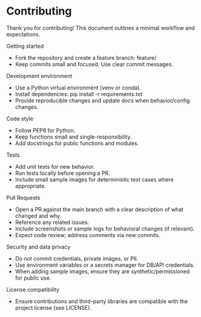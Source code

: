 # Contributing

Thank you for contributing! This document outlines a minimal workflow and expectations.

Getting started
- Fork the repository and create a feature branch: feature/<short-description>
- Keep commits small and focused. Use clear commit messages.

Development environment
- Use a Python virtual environment (venv or conda).
- Install dependencies: pip install -r requirements.txt
- Provide reproducible changes and update docs when behavior/config changes.

Code style
- Follow PEP8 for Python.
- Keep functions small and single-responsibility.
- Add docstrings for public functions and modules.

Tests
- Add unit tests for new behavior.
- Run tests locally before opening a PR.
- Include small sample images for deterministic test cases where appropriate.

Pull Requests
- Open a PR against the main branch with a clear description of what changed and why.
- Reference any related issues.
- Include screenshots or sample logs for behavioral changes (if relevant).
- Expect code review; address comments via new commits.

Security and data privacy
- Do not commit credentials, private images, or PII.
- Use environment variables or a secrets manager for DB/API credentials.
- When adding sample images, ensure they are synthetic/permissioned for public use.

License compatibility
- Ensure contributions and third-party libraries are compatible with the project license (see LICENSE).
